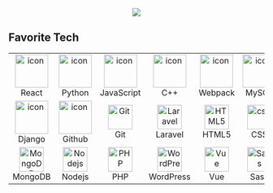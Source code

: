 <p align="center">
  <a href="https://github.com/scottpolo"><img src="https://readme-typing-svg.herokuapp.com/?lines=Blockchain%20developer;Web%20and%20mobile%20master;+6%2B%20years%20of%20coding%20experience;Always%20learning%20new%20tech&font=Pacifico&center=true&width=650&height=120&color=58a6ff&vCenter=true&size=45%22"></a>
</p>

<h2 align="left" id="macropower-tech">Favorite Tech</h2>

<table align="center">
  <tr>
    <td align="center" width="96">
      <a href="https://react.dev/" target="_blank" rel="noopener noreferrer">
        <img src="https://techstack-generator.vercel.app/react-icon.svg" alt="icon" width="65" height="65" />
      </a>
      <br>React
    </td>
    <td align="center" width="96">
      <a href="https://www.python.org/" target="_blank" rel="noopener noreferrer">
        <img src="https://techstack-generator.vercel.app/python-icon.svg" alt="icon" width="65" height="65" />
      </a>
      <br>Python
    </td>
    <td align="center" width="96">
      <a href="https://www.javascript.com/" target="_blank" rel="noopener noreferrer">
        <img src="https://techstack-generator.vercel.app/js-icon.svg" alt="icon" width="65" height="65" />
      </a>
      <br>JavaScript
    </td>
    <td align="center" width="96">
      <a href="https://cplusplus.com/" target="_blank" rel="noopener noreferrer">
        <img src="https://techstack-generator.vercel.app/cpp-icon.svg" alt="icon" width="65" height="65" />
      </a>
      <br>C++
    </td>
    <td align="center" width="96">
      <a href="https://webpack.js.org/" target="_blank" rel="noopener noreferrer">
        <img src="https://techstack-generator.vercel.app/webpack-icon.svg" alt="icon" width="65" height="65" />
      </a>
      <br>Webpack
    </td>
    <td align="center" width="96">
      <a href="https://www.mysql.com/" target="_blank" rel="noopener noreferrer">
        <img src="https://techstack-generator.vercel.app/mysql-icon.svg" alt="icon" width="65" height="65" />
      </a>
      <br>MySQL
    </td>
    <td align="center" width="96">
      <a href="https://www.typescriptlang.org/" target="_blank" rel="noopener noreferrer">
        <img src="https://techstack-generator.vercel.app/ts-icon.svg" alt="icon" width="65" height="65" />
      </a>
      <br>TypeScript
    </td>
    <td align="center" width="96">
      <a href="https://aws.amazon.com/console/" target="_blank" rel="noopener noreferrer">
        <img src="https://techstack-generator.vercel.app/aws-icon.svg" alt="icon" width="65" height="65" />
      </a>
      <br>AWS
    </td>
    <td align="center" width="96">
        <img src="https://techstack-generator.vercel.app/csharp-icon.svg" alt="icon" width="65" height="65" />
      <br>C#
    </td>
  </tr>
  <tr>
    <td align="center" width="96">
      <a href="https://www.djangoproject.com/" target="_blank" rel="noopener noreferrer">
        <img src="https://techstack-generator.vercel.app/django-icon.svg" alt="icon" width="65" height="65" />
      </a>
      <br>Django
    <td align="center" width="96">
      <a href="https://github.com/" target="_blank" rel="noopener noreferrer">
        <img src="https://techstack-generator.vercel.app/github-icon.svg" alt="icon" width="65" height="65" />
      </a>
      <br>Github
    </td>
    <td align="center" width="96"> 
      <a href="https://git-scm.com/" target="_blank" rel="noopener noreferrer">
        <img src="https://user-images.githubusercontent.com/25181517/192108372-f71d70ac-7ae6-4c0d-8395-51d8870c2ef0.png" width="48" height="48" alt="Git" />
      </a>
      <br>Git
    </td>
    <td align="center"  width="96">
      <a href="https://laravel.com/" target="_blank" rel="noopener noreferrer">
        <img src="https://skillicons.dev/icons?i=laravel" width="48" height="48" alt="Laravel" />
      </a>
      <br>Laravel
    </td>
    <td align="center"  width="96">
      <a href="https://www.w3schools.com/html/" target="_blank" rel="noopener noreferrer">
        <img src="https://skillicons.dev/icons?i=html" width="48" height="48" alt="HTML5" />
      </a>
      <br>HTML5
    </td>
    <td align="center" width="96">
      <a href="https://www.w3schools.com/css/" target="_blank" rel="noopener noreferrer">
        <img src="https://skillicons.dev/icons?i=css" width="48" height="48" alt="css" />
      </a>
      <br>CSS
    </td>
    <td align="center"  width="96">
      <a href="https://getbootstrap.com/" target="_blank" rel="noopener noreferrer">
        <img src="https://skillicons.dev/icons?i=bootstrap" width="48" height="48" alt="bootstrap" />
      </a>
      <br>Bootstrap
    </td>
    <td align="center" width="96">
      <a href="https://tailwindcss.com/" target="_blank" rel="noopener noreferrer">
        <img src="https://skillicons.dev/icons?i=tailwind" width="48" height="48" alt="tailwind" />
      </a>
      <br>Tailwind
    </td>
    <td align="center" width="96">
      <a href="https://jquery.com/" target="_blank" rel="noopener noreferrer">
        <img src="https://skillicons.dev/icons?i=jquery" width="48" height="48" alt="jQuery" />
      </a>
      <br>jQuery
    </td>
  </tr>
 <tr>
    <td align="center" width="96">
      <a href="https://www.mongodb.com/" target="_blank" rel="noopener noreferrer">
        <img src="https://skillicons.dev/icons?i=mongodb" width="48" height="48" alt="MongoDB" />
      </a>
      <br>MongoDB
    </td>
    <td align="center" width="96">
      <a href="https://nodejs.org/" target="_blank" rel="noopener noreferrer">
        <img src="https://skillicons.dev/icons?i=nodejs" width="48" height="48" alt="Nodejs" />
      </a>
      <br>Nodejs
    </td>
    <td align="center" width="96">
      <a href="https://www.php.net/" target="_blank" rel="noopener noreferrer">
        <img src="https://skillicons.dev/icons?i=php" width="48" height="48" alt="PHP" />
      </a>
      <br>PHP
    </td>
    <td align="center" width="96">
      <a href="https://www.wordpress.com/" target="_blank" rel="noopener noreferrer">
        <img src="https://skillicons.dev/icons?i=wordpress" width="48" height="48" alt="WordPress" />
      </a>
      <br>WordPress
    </td>
    <td align="center" width="96">
      <a href="https://www.vuejs.org/" target="_blank" rel="noopener noreferrer">
        <img src="https://skillicons.dev/icons?i=vue" width="48" height="48" alt="Vue" />
      </a>
      <br>Vue
    </td>
    <td align="center" width="96">
      <a href="https://www.sass-lang.com/" target="_blank" rel="noopener noreferrer">
        <img src="https://skillicons.dev/icons?i=sass" width="48" height="48" alt="Sass" />
      </a>
      <br>Sass
    </td>
    <td align="center" width="96">
      <a href="https://www.graphql.org/" target="_blank" rel="noopener noreferrer">
        <img src="https://skillicons.dev/icons?i=graphql" width="48" height="48" alt="GraphQL" />
      </a>
      <br>GraphQL
    </td>
    <td align="center" width="96">
        <img src="https://skillicons.dev/icons?i=postgres" width="48" height="48" alt="PostgreSQL" />
      <br>PostgreSQL
    </td>
 </tr>
</table>
